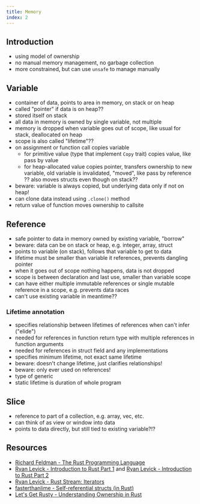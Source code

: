 ```yaml
---
title: Memory
index: 2
---
```


## Introduction

- using model of ownership
- no manual memory management, no garbage collection
- more constrained, but can use `unsafe` to manage manually

## Variable

- container of data, points to area in memory, on stack or on heap
- called "pointer" if data is on heap??
- stored itself on stack
- all data in memory is owned by single variable, not multiple
- memory is dropped when variable goes out of scope, like usual for stack, deallocated on heap
- scope is also called "lifetime"??
- on assignment or function call copies variable
  - for primitive value (type that implement `Copy` trait) copies value, like pass by value
  - for heap-allocated value copies pointer, transfers ownership to new variable, old variable is invalidated, "moved", like pass by reference
  ?? also moves structs even though on stack??
- beware: variable is always copied, but underlying data only if not on heap!
- can clone data instead using `.clone()` method
- return value of function moves ownership to callsite

## Reference

- safe pointer to data in memory owned by existing variable, "borrow"
- beware: data can be on stack or heap, e.g. integer, array, struct
- points to variable (on stack), follows that variable to get to data
- lifetime must be smaller than variable it references, prevents dangling pointer
- when it goes out of scope nothing happens, data is not dropped
- scope is between declaration and last use, smaller than variable scope
- can have either multiple immutable references or single mutable reference in a scope, e.g. prevents data races
- can't use existing variable in meantime??

### Lifetime annotation

- specifies relationship between lifetimes of references when can't infer ("elide")
- needed for references in function return type with multiple references in function arguments
- needed for references in struct field and any implementations
- specifies minimum lifetime, not exact same lifetime
- beware: doesn't change lifetime, just clarifies relationships!
- beware: only ever used on references!
- type of generic
- static lifetime is duration of whole program

## Slice

- reference to part of a collection, e.g. array, vec, etc.
- can think of as view or window into data
- points to data directly, but still tied to existing variable?!?

## Resources

- [Richard Feldman - The Rust Programming Language](https://frontendmasters.com/courses/rust/)
- [Ryan Levick - Introduction to Rust Part 1](https://youtube.com/watch?v=WnWGO-tLtLA) and [Ryan Levick - Introduction to Rust Part 2](https://youtube.com/watch?v=lLWchWTUFOQ)
- [Ryan Levick - Rust Stream: Iterators](https://youtube.com/watch?v=7I11degAElQ)
- [fasterthanlime - Self-referential structs (in Rust)](https://youtube.com/watch?v=xNrglKGi-7o)
- [Let's Get Rusty - Understanding Ownership in Rust](https://youtube.com/watch?v=VFIOSWy93H0&list=PLai5B987bZ9CoVR-QEIN9foz4QCJ0H2Y8&index=4)
